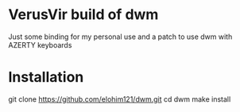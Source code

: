 # VerusVir build of dwm
Just some binding for my personal use and a patch to use dwm with AZERTY keyboards

# Installation 
git clone https://github.com/elohim121/dwm.git
cd dwm
make install

